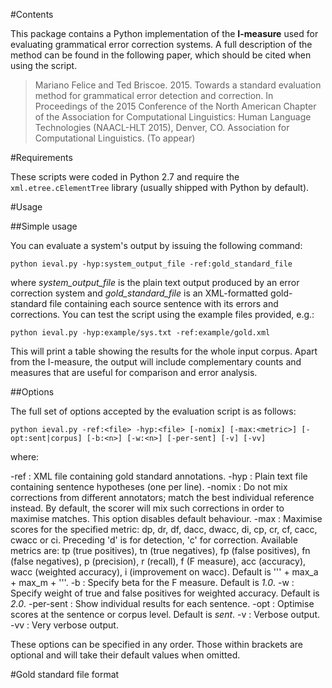 
#Contents

This package contains a Python implementation of the **I-measure** used for evaluating grammatical error correction systems. A full description of the method can be found in the following paper, which should be cited when using the script.

> Mariano Felice and Ted Briscoe. 2015. Towards a standard evaluation method for grammatical error detection and correction. In Proceedings of the 2015 Conference of the North American Chapter of the Association for Computational Linguistics: Human Language Technologies (NAACL-HLT 2015), Denver, CO. Association for Computational Linguistics. (To appear)

#Requirements

These scripts were coded in Python 2.7 and require the `xml.etree.cElementTree` library (usually shipped with Python by default).

#Usage

##Simple usage

You can evaluate a system's output by issuing the following command:

`python ieval.py -hyp:system_output_file -ref:gold_standard_file`

where *system_output_file* is the plain text output produced by an error correction system and *gold_standard_file* is an XML-formatted gold-standard file containing each source sentence with its errors and corrections. You can test the script using the example files provided, e.g.:

`python ieval.py -hyp:example/sys.txt -ref:example/gold.xml`

This will print a table showing the results for the whole input corpus. Apart from the I-measure, the output will include complementary counts and measures that are useful for comparison and error analysis.

##Options

The full set of options accepted by the evaluation script is as follows:

`python ieval.py -ref:<file> -hyp:<file> [-nomix] [-max:<metric>] [-opt:sent|corpus] [-b:<n>] [-w:<n>] [-per-sent] [-v] [-vv]`

where:

-ref   : XML file containing gold standard annotations.
-hyp   : Plain text file containing sentence hypotheses (one per line).
-nomix : Do not mix corrections from different annotators; match the best individual reference instead.
         By default, the scorer will mix such corrections in order to maximise matches. This option disables 
         default behaviour.
-max   : Maximise scores for the specified metric: dp, dr, df, dacc, dwacc, di, cp, cr, cf, cacc, cwacc or ci.
         Preceding 'd' is for detection, 'c' for correction. Available metrics are: tp (true positives), 
         tn (true negatives), fp (false positives), fn (false negatives), p (precision), r (recall), 
         f (F measure), acc (accuracy), wacc (weighted accuracy), i (improvement on wacc). Default is ''' + max_a + max_m + '''.
-b     : Specify beta for the F measure. Default is *1.0*.
-w     : Specify weight of true and false positives for weighted accuracy. Default is *2.0*.
-per-sent : Show individual results for each sentence.
-opt   : Optimise scores at the sentence or corpus level. Default is *sent*.
-v     : Verbose output.
-vv    : Very verbose output.

These options can be specified in any order. Those within brackets are optional and will take their default values when omitted.


#Gold standard file format

